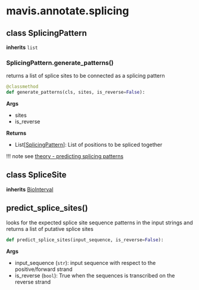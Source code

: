 # mavis.annotate.splicing

## class SplicingPattern

**inherits** `list`




### SplicingPattern.generate\_patterns()

returns a list of splice sites to be connected as a splicing pattern

```python
@classmethod
def generate_patterns(cls, sites, is_reverse=False):
```

**Args**

- sites
- is_reverse

**Returns**

- List\[[SplicingPattern](#class-splicingpattern)\]: List of positions to be spliced together

!!! note
	see [theory - predicting splicing patterns](/background/theory/#predicting-splicing-patterns)


## class SpliceSite

**inherits** [BioInterval](../base/#class-biointerval)





## predict\_splice\_sites()

looks for the expected splice site sequence patterns in the
input strings and returns a list of putative splice sites

```python
def predict_splice_sites(input_sequence, is_reverse=False):
```

**Args**

- input_sequence (`str`): input sequence with respect to the positive/forward strand
- is_reverse (`bool`): True when the sequences is transcribed on the reverse strand
